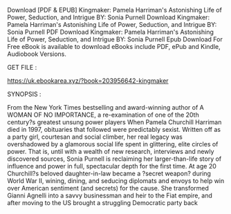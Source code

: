 Download [PDF & EPUB] Kingmaker: Pamela Harriman's Astonishing Life of Power, Seduction, and Intrigue BY: Sonia Purnell Download Kingmaker: Pamela Harriman's Astonishing Life of Power, Seduction, and Intrigue BY: Sonia Purnell PDF Download Kingmaker: Pamela Harriman's Astonishing Life of Power, Seduction, and Intrigue BY: Sonia Purnell Epub Download For Free eBook is available to download eBooks include PDF, ePub and Kindle, Audiobook Versions.

GET FILE :

https://uk.ebookarea.xyz/?book=203956642-kingmaker

SYNOPSIS : 

From the New York Times bestselling and award-winning author of A WOMAN OF NO IMPORTANCE, a re-examination of one of the 20th century?s greatest unsung power players When Pamela Churchill Harriman died in 1997, obituaries that followed were predictably sexist. Written off as a party girl, courtesan and social climber, her real legacy was overshadowed by a glamorous social life spent in glittering, elite circles of power. That is, until with a wealth of new research, interviews and newly discovered sources, Sonia Purnell is reclaiming her larger-than-life story of influence and power in full, spectacular depth for the first time. At age 20 Churchill?s beloved daughter-in-law became a ?secret weapon? during World War II, wining, dining, and seducing diplomats and envoys to help win over American sentiment (and secrets) for the cause. She transformed Gianni Agnelli into a savvy businessman and heir to the Fiat empire, and after moving to the US brought a struggling Democratic party back 
